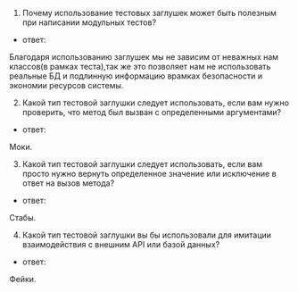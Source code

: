 1)  Почему использование тестовых заглушек может быть полезным при написании модульных тестов?
- ответ:

Благодаря использованию заглушек мы не зависим от неважных нам классов(в рамках теста),так же это позволяет
нам не использовать реальные БД и подлинную информацию врамках безопасности и экономии ресурсов системы.

2) Какой тип тестовой заглушки следует использовать, если вам нужно проверить, что метод был вызван с определенными аргументами?

- ответ:

Моки.

3) Какой тип тестовой заглушки следует использовать, если вам просто нужно вернуть определенное значение или исключение в ответ на вызов метода?

- ответ:

Стабы.

4) Какой тип тестовой заглушки вы бы использовали для имитации  взаимодействия с внешним API или базой данных?

- ответ:

Фейки.